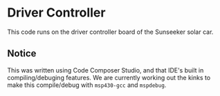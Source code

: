 # Driver Controller
This code runs on the driver controller board of the Sunseeker solar car.

## Notice
This was written using Code Composer Studio, and that IDE's built in compiling/debuging features. We are currently working out the kinks to make this compile/debug with `msp430-gcc` and `mspdebug`.
